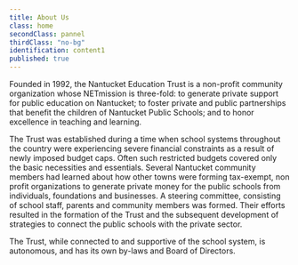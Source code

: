 ```yaml
---
title: About Us
class: home
secondClass: pannel
thirdClass: "no-bg"
identification: content1
published: true
---
```


Founded in 1992, the Nantucket Education Trust is a non-profit community organization whose NETmission is three-fold: to generate private support for public education on Nantucket; to foster private and public partnerships that benefit the children of Nantucket Public Schools; and to honor excellence in teaching and learning.

The Trust was established during a time when school systems throughout the country were experiencing severe financial constraints as a result of newly imposed budget caps.  Often such restricted budgets covered only the basic necessities and essentials.  Several Nantucket community members had learned about how other towns were forming tax-exempt, non profit organizations to generate private money for the public schools from individuals, foundations and businesses.  A steering committee, consisting of school staff, parents and community members was formed.  Their efforts resulted in the formation of the Trust and the subsequent development of strategies to connect the public schools with the private sector.

The Trust, while connected to and supportive of the school system,  is autonomous, and has its own by-laws and Board of Directors.<br/><br/>
